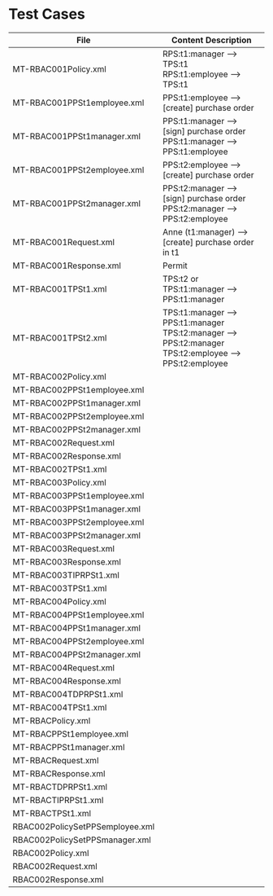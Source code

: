 Test Cases
=========================

| File								| Content Description			|
|-----------------------------------|-------------------------------|
| MT-RBAC001Policy.xml 				| RPS:t1:manager --> TPS:t1<br/> RPS:t1:employee --> TPS:t1 	|
| MT-RBAC001PPSt1employee.xml 		| PPS:t1:employee --> [create] purchase order |
| MT-RBAC001PPSt1manager.xml 		| PPS:t1:manager --> [sign] purchase order <br/> PPS:t1:manager --> PPS:t1:employee |
| MT-RBAC001PPSt2employee.xml 		| PPS:t2:employee --> [create] purchase order |
| MT-RBAC001PPSt2manager.xml 		| PPS:t2:manager --> [sign] purchase order <br/> PPS:t2:manager --> PPS:t2:employee |
| MT-RBAC001Request.xml 			| Anne (t1:manager) --> [create] purchase order in t1 |
| MT-RBAC001Response.xml 			| Permit |
| MT-RBAC001TPSt1.xml 				| TPS:t2 or TPS:t1:manager --> PPS:t1:manager |
| MT-RBAC001TPSt2.xml 				| TPS:t1:manager --> PPS:t1:manager<br/> TPS:t2:manager --> PPS:t2:manager<br/> TPS:t2:employee --> PPS:t2:employee
| MT-RBAC002Policy.xml
| MT-RBAC002PPSt1employee.xml
| MT-RBAC002PPSt1manager.xml
| MT-RBAC002PPSt2employee.xml
| MT-RBAC002PPSt2manager.xml
| MT-RBAC002Request.xml
| MT-RBAC002Response.xml
| MT-RBAC002TPSt1.xml
| MT-RBAC003Policy.xml
| MT-RBAC003PPSt1employee.xml
| MT-RBAC003PPSt1manager.xml
| MT-RBAC003PPSt2employee.xml
| MT-RBAC003PPSt2manager.xml
| MT-RBAC003Request.xml
| MT-RBAC003Response.xml
| MT-RBAC003TIPRPSt1.xml
| MT-RBAC003TPSt1.xml
| MT-RBAC004Policy.xml
| MT-RBAC004PPSt1employee.xml
| MT-RBAC004PPSt1manager.xml
| MT-RBAC004PPSt2employee.xml
| MT-RBAC004PPSt2manager.xml
| MT-RBAC004Request.xml
| MT-RBAC004Response.xml
| MT-RBAC004TDPRPSt1.xml
| MT-RBAC004TPSt1.xml
| MT-RBACPolicy.xml
| MT-RBACPPSt1employee.xml
| MT-RBACPPSt1manager.xml
| MT-RBACRequest.xml
| MT-RBACResponse.xml
| MT-RBACTDPRPSt1.xml
| MT-RBACTIPRPSt1.xml
| MT-RBACTPSt1.xml
| RBAC002PolicySetPPSemployee.xml
| RBAC002PolicySetPPSmanager.xml
| RBAC002Policy.xml
| RBAC002Request.xml
| RBAC002Response.xml
